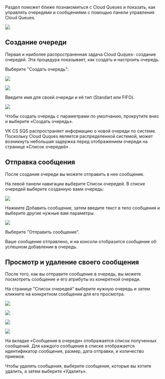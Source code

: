 Раздел поможет ближе познакомиться с Cloud Queues и показать, как управлять очередями и сообщениями с помощью панели управления Cloud Queues.

![](./assets/helpjuice_production-2fuploads-2fupload-2fimage-2f7055-2fdirect-2f1619512919259-1619512919259.png)

Создание очереди
----------------

Первая и наиболее распространенная задача Cloud Quques- создание очередей. Эта процедура показывает, как создать и настроить очередь.

Выберите "Создать очередь":

![](./assets/helpjuice_production-2fuploads-2fupload-2fimage-2f7055-2fdirect-2f1619529098262-1619529098262.png)

![](./assets/helpjuice_production-2fuploads-2fupload-2fimage-2f7055-2fdirect-2f1619529049088-1619529049088.png)

Введите имя для своей очереди и её тип (Standart или FIFO). 

![](./assets/helpjuice_production-2fuploads-2fupload-2fimage-2f7055-2fdirect-2f1619529155251-1619529155251.png)

Чтобы создать очередь с параметрами по умолчанию, прокрутите вниз и выберите «Создать очередь».

VK CS SQS распространяет информацию о новой очереди по системе. Поскольку Cloud Quques является распределенной системой, может возникнуть небольшая задержка перед отображением очереди на странице «Список очередей» .

Отправка сообщения
------------------

После создания очереди вы можете отправить в нее сообщение.

На левой панели навигации выберите Список очередей. В списке очередей выберите созданную вами очередь:

![](./assets/helpjuice_production-2fuploads-2fupload-2fimage-2f7055-2fdirect-2f1619529227308-1619529227308.png)

Нажмите Добавить сообщение, затем введите текст в тело сообщения и выберите другие нужные вам параметры.

![](./assets/helpjuice_production-2fuploads-2fupload-2fimage-2f7055-2fdirect-2f1619529310155-1619529310155.png)

Выберите "Отправить сообщение".

Ваше сообщение отправлено, и на консоли отобразится сообщение об успешном добавлении в очередь. 

Просмотр и удаление своего сообщения
------------------------------------

После того, как вы отправите сообщение в очередь, вы можете посмотреть сообщение и его атрибуты из конкретной очереди. 

На странице "Список очередей" выберите нужную очередь и затем кликните на конкретном сообщении для его просмотра.

![](./assets/helpjuice_production-2fuploads-2fupload-2fimage-2f7055-2fdirect-2f1619529450805-1619529450805.png)

![](./assets/helpjuice_production-2fuploads-2fupload-2fimage-2f7055-2fdirect-2f1619529491828-1619529491828.png)

![](./assets/helpjuice_production-2fuploads-2fupload-2fimage-2f7055-2fdirect-2f1619529516071-1619529516071.png)

![](./assets/helpjuice_production-2fuploads-2fupload-2fimage-2f7055-2fdirect-2f1619529560966-1619529560966.png)

На вкладке «Сообщения в очереди» отображается список полученных сообщений. Для каждого сообщения в списке отображается идентификатор сообщения, размер, дата отправки, и количество приемов.

Чтобы удалить сообщения, выберите сообщения, которые вы хотите удалить, а затем выберите «Удалить».